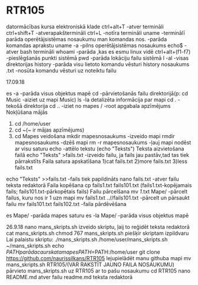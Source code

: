 # RTR105
datormācības kursa elektroniskā klade
ctrl+alt+T -atver termināli
ctrl+shift+T -atverapakštermināli
ctrl+L -notīra termināli
uname -terminālī parāda operētājsistēmas nosaukumu
man komandas nos. -parāda komandas aprakstu
uname -a -pilns operētājsistēmas nosaukums
echo$ -atver bash termināli
whoami -parāda ,kas es esmu linux vidē
ctrl+alt+(f1-f7) -pieslēgšanās punkti sistēmā
pwd -parāda lokāciju failu sistēmā
l -al -visas direktorijas
history -parāda visu lietoto komandu vēsturi
history nosaukums .txt -nosūta komandu vēsturi uz noteiktu failu

17.09.18

es -a -parāda visus objektus mapē
cd -pārvietošanās failu direktorijā(p: cd Music -aiziet uz mapi Music)
ls -la detalizēta informācija par mapi
cd . -tekošā direktorija
cd .. -iziet no mapes
/ -root apgabala apzīmējums
Nokļūšana mājās
1) cd /home/user
2) cd ~(~ ir mājas apzīmējums)
3) cd 
Mapes veidošana
mkdir mapesnosaukums -izveido mapi
rmdir mapesnosaukums -dzēš mapi
rm -r mapesnosaukums -ļauj mapi nodēst ar visu saturu
echo -attēlo tekstu (echo "Teksts")
Teksta aizvietošana failā
echo "Teksts" >fails.txt -izveido failu, ja fails jau pastāv,tad tas tiek pārrakstīts
Faila satura apskatīšana
1)cat fails.txt
2)more fails.txt
3)less fails.txt

echo "Teksts" >>fails.txt -fails tiek papildināts
nano fails.txt -atver failu teksta redaktorā
Faila kopēšana
cp fails1.txt fails101.txt (fails1.txt-kopējamais fails; fails101.txt-pārkopētais fails)
Failu pārcelšana
mv *1*.txt Mape/ -pārcelt failus, kuru nos ir 1 uzn mapi
mv fails1.txt ..//fails101.txt -pārcelt un pārsaukt failu
mv fails101.txt fails102.txt -faila pārdēvēšana

es Mape/ -parāda mapes saturu
es -la Mape/ -parāda visus objektus mapē

26.9.18
nano mans_skripts.sh izveido skriptu, ļaij to reģidēt teksta redaktorā
cat mans_skripts.sh
chmod 767 mans_skripts.sh piešķir skriptam izpildvaru
Lai palaistu skriptu:
./mans_skripts.sh
/home/user/mans_skripts.sh
~/mans_skripts.sh
echo $PATH parāda caurskata mapes
PATH=$PATH:/home/user
git clone https://github.com/naurissilkans/RTR105 lejupielādēt manu githuba mapi
mv mans_skripts.sh RTR105/(VAR RAKSTĪT JAUNO FAILA NOSAUKUMU) pārvieto mans_skripts.sh uz RTR105 ar to pašu nosaukumu
cd RTR105
nano README.md atver failu readme.md teksta redaktorā
